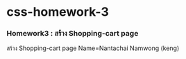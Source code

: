 # css-homework-3
### Homework3 : สร้าง Shopping-cart page
สร้าง Shopping-cart page
Name=Nantachai Namwong (keng)